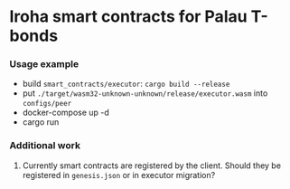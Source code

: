 # Iroha smart contracts for Palau T-bonds

### Usage example

- build `smart_contracts/executor`: `cargo build --release`
- put `./target/wasm32-unknown-unknown/release/executor.wasm` into `configs/peer`
- docker-compose up -d
- cargo run

### Additional work

1. Currently smart contracts are registered by the client. Should they be registered in `genesis.json` or in executor migration?
